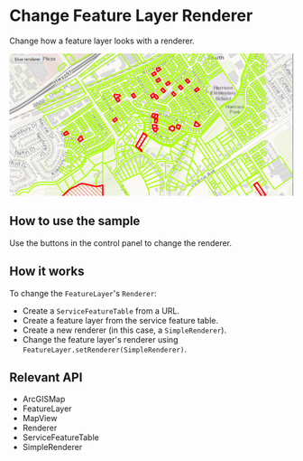 # Change Feature Layer Renderer

Change how a feature layer looks with a renderer.

![](ChangeFeatureLayerRenderer.png)

## How to use the sample

Use the buttons in the control panel to change the renderer.

## How it works

To change the `FeatureLayer`'s `Renderer`:

* Create a `ServiceFeatureTable` from a URL.
* Create a feature layer from the service feature table.
* Create a new renderer (in this case, a `SimpleRenderer`).
* Change the feature layer's renderer using `FeatureLayer.setRenderer(SimpleRenderer)`.

## Relevant API

* ArcGISMap
* FeatureLayer
* MapView
* Renderer
* ServiceFeatureTable
* SimpleRenderer
